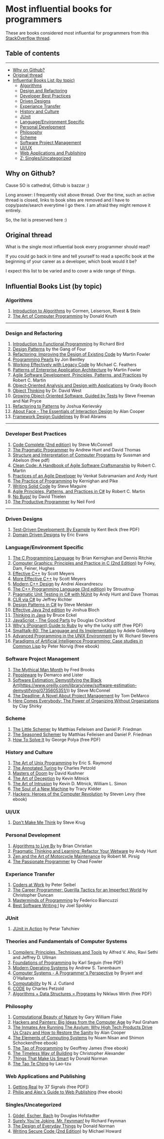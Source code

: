 # Most influential books for programmers

These are books considered most influential for programmers from this [StackOverflow thread](http://stackoverflow.com/questions/1711/what-is-the-single-most-influential-book-every-programmer-should-read).

## Table of contents
------------------------------------
<!--ts-->
   * [Why on Github?](#why-on-github)
   * [Original thread](#original-thread)
   * [Influential Books List (by topic)](#influential-books-list-by-topic)
      * [Algorithms](#algorithms)
      * [Design and Refactoring](#design-and-refactoring)
      * [Developer Best Practices](#developer-best-practices)
      * [Driven Designs](#driven-designs)
      * [Experiance Transfer](#experiance-transfer)
      * [History and Culture](#history-and-culture) 
      * [JUnit](#junit)
      * [Language/Environment Specific](#languageenvironment-specific)
      * [Personal Development](#personal-development)
      * [Philosophy](#philosophy)
      * [Scheme](#scheme)     
      * [Software Project Management](#software-project-management)
      * [UI/UX](#uiux)
      * [Web Applications and Publishing](#web-applications-and-publishing)
      * [Z: Singles/Uncategorized](#singlesuncategorized)

<!--te-->


## Why on Github?

Cause SO is cathedral, Github is bazzar ;)

Long answer: I frequently visit above thread. Over the time, such an active thread is closed, links to book sites are removed and I have to copy/paste/search everytime I go there. I am afraid they might remove it entirely.

So, the list is preserved here :)
## Original thread

What is the single most influential book every programmer should read?

If you could go back in time and tell yourself to read a specific book at the beginning of your career as a developer, which book would it be?

I expect this list to be varied and to cover a wide range of things.

## Influential Books List (by topic)

### Algorithms
1. [Introduction to Algorithms](http://mitpress.mit.edu/books/introduction-algorithms) by Cormen, Leiserson, Rivest & Stein
2. [The Art of Computer Programming](http://www-cs-faculty.stanford.edu/~uno/taocp.html) by Donald Knuth
---------------
### Design and Refactoring
1. [Introduction to Functional Programming](http://www.cs.ox.ac.uk/publications/publication2613-abstract.html) by Richard Bird
2. [Design Patterns](http://c2.com/cgi/wiki?DesignPatternsBook) by the Gang of Four
3. [Refactoring: Improving the Design of Existing Code](http://martinfowler.com/books/refactoring.html) by Martin Fowler
4. [Programming Pearls]([http://www.cs.bell-labs.com/cm/cs/pearls/](https://a.co/d/aCcO9SH)) by Jon Bentley
5. [Working Effectively with Legacy Code](http://www.informit.com/store/working-effectively-with-legacy-code-9780131177055?aid=15d186bd-1678-45e9-8ad3-fe53713e811b) by Michael C. Feathers
6. [Patterns of Enterprise Application Architecture](http://martinfowler.com/books/eaa.html) by Martin Fowler
7. [Agile Software Development, Principles, Patterns, and Practices](http://www.amazon.com/Software-Development-Principles-Patterns-Practices/dp/0135974445) by Robert C. Martin
8. [Object-Oriented Analysis and Design with Applications](http://www.amazon.com/Object-Oriented-Analysis-Design-Applications-Edition/dp/020189551X) by Grady Booch
9. [Object Thinking](http://www.microsoft.com/learning/en-us/book.aspx?ID=6820) by Dr. David West
10. [Growing Object-Oriented Software, Guided by Tests](http://www.growing-object-oriented-software.com/) by Steve Freeman and Nat Pryce
11. [Refactoring to Patterns](http://industriallogic.com/xp/refactoring/) by Joshua Kerievsky
12. [About Face - The Essentials of Interaction Design](http://www.amazon.com/About-Face-Essentials-Interaction-Design/dp/0470084111) by Alan Cooper
13. [Framework Design Guidelines](http://www.amazon.com/Framework-Design-Guidelines-Conventions-Libraries/dp/0321545613) by Brad Abrams
---------------
### Developer Best Practices
1. [Code Complete (2nd edition)](https://www.amazon.com/Code-Complete-Practical-Handbook-Construction/dp/0735619670) by Steve McConnell
2. [The Pragmatic Programmer](http://pragprog.com/the-pragmatic-programmer) by Andrew Hunt and David Thomas
3. [Structure and Interpretation of Computer Programs](https://web.mit.edu/6.001/6.037/sicp.pdf) by Sussman and Abelson (free pdf)
4. [Clean Code: A Handbook of Agile Software Craftsmanship](http://www.amazon.com/Clean-Code-Handbook-Software-Craftsmanship/dp/0132350882) by Robert C. Martin
5. [Practices of an Agile Developer](http://pragprog.com/book/pad/practices-of-an-agile-developer) by Venkat Subramaniam and Andy Hunt
6. [The Practice of Programming](http://cm.bell-labs.com/cm/cs/tpop/) by Kernighan and Pike
7. [Writing Solid Code](http://c2.com/cgi/wiki?WritingSolidCode) by Steve Maguire
8. [Agile Principles, Patterns, and Practices in C#](http://www.amazon.com/Agile-Principles-Patterns-Practices-C/dp/0131857258) by Robert C. Martin
9. [No Bugs!](http://www.amazon.com/No-Bugs-Delivering-Error-Free/dp/0201608901) by David Thielen
10. [The Productive Programmer](http://nealford.com/books/productiveprogrammer) by Neil Ford
------------
### Driven Designs 
1. [Test-Driven Development: By Example](http://www.eecs.yorku.ca/course_archive/2003-04/W/3311/sectionM/case_studies/money/KentBeck_TDD_byexample.pdf) by Kent Beck (free PDF)
2. [Domain Driven Designs](http://www.amazon.com/Domain-Driven-Design-Tackling-Complexity-Software/dp/0321125215) by Eric Evans

### Language/Environment Specific
1. [The C Programming Language](https://www.amazon.com/Programming-Language-2nd-Brian-Kernighan/dp/0131103628/) by Brian Kernighan and Dennis Ritchie
2. [Computer Graphics: Principles and Practice in C (2nd Edition)](http://www.amazon.com/Computer-Graphics-Principles-Practice-Edition/dp/0201848406) by Foley, Dam, Feiner, Hughes
3. [Effective C++](http://www.aristeia.com/books.html) by Scott Meyers
4. [More Effective C++](http://www.aristeia.com/books.html) by Scott Meyers
5. [Modern C++ Design](http://erdani.com/index.php/books/modern-c-design/) by Andrei Alexandrescu
6. [The C++ Programming Language (3rd edition)](http://www.stroustrup.com/3rd.html) by Stroustrup
7. [Pragmatic Unit Testing in C# with NUnit](http://pragprog.com/book/utc2/pragmatic-unit-testing-in-c-with-nunit) by Andy Hunt and Dave Thomas
8. [CLR via C#](http://shop.oreilly.com/product/9780735627048.do) by Jeffrey Richter
9. [Design Patterns in C#](http://www.amazon.com/Design-Patterns-C-Software/dp/0321718933) by Steve Metsker
10. [Effective Java 2nd edition](http://www.amazon.com/Effective-Java-Edition-Joshua-Bloch/dp/0321356683) by Joshua Bloch
11. [Thinking in Java](http://www.mindviewinc.com/Books/TIJ4/) by Bruce Eckel
12. [JavaScript - The Good Parts](http://javascript.crockford.com/) by Douglas Crockford 
13. [Why's (Poignant) Guide to Ruby](http://www.rubyinside.com/media/poignant-guide.pdf) by why the lucky stiff (free PDF)
14. [Smalltalk-80: The Language and its Implementation](http://stephane.ducasse.free.fr/FreeBooks/BlueBook/Bluebook.pdf) by Adele Goldberg
15. [Advanced Programming in the UNIX Environment](https://a.co/d/bQVYa5n) by W. Richard Stevens
16. [Paradigms of Artificial Intelligence Programming: Case studies in Common Lisp](https://github.com/norvig/paip-lisp) by Peter Norvig (free ebook)
 

### Software Project Management
1. [The Mythical Man Month](http://www.amazon.com/The-Mythical-Man-Month-Engineering-Anniversary/dp/0201835959) by Fred Brooks
2. [Peopleware](http://www.amazon.com/Peopleware-Productive-Projects-Second-Edition/dp/0932633439) by Demarco and Lister
3. [Software Estimation: Demystifying the Black Art]([http://www.stevemcconnell.com/est.htm)(https://www.oreilly.com/library/view/software-estimation-demystifying/0735605351/)) by Steve McConnel
4. [The Deadline: A Novel About Project Management](http://tomdemarco.com/Books/deadline.html) by Tom DeMarco
5. [Here Comes Everybody: The Power of Organizing Without Organizations](http://www.amazon.com/Here-Comes-Everybody-Organizing-Organizations/dp/0143114948) by Clay Shirky

### Scheme
1. [The Little Schemer](https://mitpress.mit.edu/books/little-schemer-fourth-edition) by Matthias Felleisen and Daniel P. Friedman
2. [The Seasoned Schemer](https://mitpress.mit.edu/books/seasoned-schemer-second-edition) by Matthias Felleisen and Daniel P. Friedman
3. [How To Solve It](https://a.co/d/1HmpVyc) by George Polya (free PDF)

### History and Culture
1. [The Art of Unix Programming](http://www.catb.org/~esr/writings/taoup/) by Eric S. Raymond
2. [The Annotated Turing](http://www.theannotatedturing.com/) by Charles Petzold
3. [Masters of Doom](http://www.amazon.com/Masters-Doom-Created-Transformed-Culture/dp/0812972155) by David Kushner
4. [The Art of Deception](https://a.co/d/8OIJYBQ) by Kevin Mitnick
5. [The Art of Intrusion](https://a.co/d/74NV0vW) by Kevin D. Mitnick, William L. Simon
6. [The Soul of a New Machine](http://www.tracykidder.com/books/soul/) by Tracy Kidder
7. [Hackers: Heroes of the Computer Revolution](http://www.gutenberg.org/ebooks/729) by  Steven Levy (free ebook)
 
 



### UI/UX
1. [Don't Make Me Think](http://www.sensible.com/dmmt.html) by Steve Krug
 

### Personal Development
1.  [Algorithms to Live By](https://brianchristian.org/algorithms-to-live-by/) by Brian Christian
2.  [Pragmatic Thinking and Learning: Refactor Your Wetware](http://pragprog.com/press_releases/pragmatic-thinking-and-learning-refactor-your-wetware) by Andy Hunt
3.  [Zen and the Art of Motorcycle Maintenance](http://www.amazon.com/Zen-Art-Motorcycle-Maintenance-Inquiry/dp/0060589469) by Robert M. Pirsig
4.  [The Passionate Programmer](http://pragprog.com/book/cfcar2/the-passionate-programmer) by Chad Fowler

### Experiance Transfer
1. [Coders at Work](http://www.codersatwork.com/) by Peter Seibel
2. [The Career Programmer: Guerilla Tactics for an Imperfect World](https://www.barnesandnoble.com/w/career-programmer-christopher-duncan/1100626061) by Christopher Duncan
3. [Masterminds of Programming](http://www.amazon.com/Masterminds-Programming-Conversations-Creators-Languages/dp/0596515170) by Federico Biancuzzi
4.  [Best Software Writing I](http://joelonsoftware.com/articles/BestSoftwareWriting.html) by Joel Spolsky 

### JUnit 
1. [JUnit in Action](http://www.manning.com/tahchiev/) by Petar Tahchiev
 

### Theories and Fundamentals of Computer Systems
1. [Compilers: Principles, Techniques and Tools](http://www.amazon.com/Compilers-Principles-Techniques-Tools-Edition/dp/0321486811) by Alfred V. Aho, Ravi Sethi and Jeffrey D. Ullman
2. [Foundations of Programming](http://openmymind.net/FoundationsOfProgramming.pdf) by Karl Seguin (free PDF)
4. [Modern Operating Systems](http://www.cs.vu.nl/~ast/books/mos2/) by Andrew S. Tanenbaum
5. [Computer Systems - A Programmer's Perspective](http://csapp.cs.cmu.edu/) by Bryant and O'Hallaron
6.  [Computability](http://www.amazon.com/Computability-Introduction-Recursive-Function-Theory/dp/0521294657) by N. J. Cutland
7.  [CODE](http://www.charlespetzold.com/code/) by Charles Petzold
8.  [Algorithms + Data Structures = Programs](http://www.ethoberon.ethz.ch/WirthPubl/AD.pdf) by Niklaus Wirth (free PDF)

### Philosophy
1. [Computational Beauty of Nature](https://mitpress.mit.edu/9780262561273/the-computational-beauty-of-nature/) by Gary William Flake
2. [Hackers and Painters: Big Ideas from the Computer Age](http://www.paulgraham.com/hackpaint.html) by Paul Graham
3. [The Inmates Are Running The Asylum: Why High Tech Products Drive Us Crazy and How to Restore the Sanity](http://www.amazon.com/The-Inmates-Are-Running-Asylum/dp/0672326140) by Alan Cooper
4. [The Elements of Computing Systems](http://www.nand2tetris.org/) by Noam Nisan and Shimon Schocken(free ebook)
5. [The Tao of Programming](http://www.canonical.org/~kragen/tao-of-programming.html) by Geoffrey James (free ebook)
6. [The Timeless Way of Building](http://www.amazon.com/The-Timeless-Building-Christopher-Alexander/dp/0195024028) by Christopher Alexander
7. [Things That Make Us Smart](http://www.jnd.org/books/things-that-make-us-smart-defending-human-attributes-in-the-age-of-the-machine.html) by Donald Norman
8. [The Tao Te Ching](https://a.co/d/2yycDpP) by Lao-tzu
   

### Web Applications and Publishing
1. [Getting Real](https://gettingreal.37signals.com/) by 37 Signals (free PDF])
2.  [Philip and Alex's Guide to Web Publishing](http://philip.greenspun.com/panda/) (free ebook)


### Singles/Uncategorized
1. [Gödel, Escher, Bach](http://www.amazon.com/G%C3%B6del-Escher-Bach-Eternal-Golden/dp/0465026567) by Douglas Hofstadter 
2. [Surely You're Joking, Mr. Feynman!](http://www.amazon.com/Surely-Feynman-Adventures-Curious-Character/dp/0393316041) by Richard Feynman
3. [The Design of Everyday Things](https://a.co/d/7je9D2y) by Donald Norman
4. [Writing Secure Code (2nd Edition)](https://a.co/d/gUYZptk) by Michael Howard
